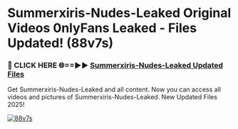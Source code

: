 # Summerxiris-Nudes-Leaked Original Videos 0nlyFans Leaked - Files Updated! (88v7s)

<h3>🔴 CLICK HERE 🌐==►► <a href="https://tinyurl.com/yc6ubb5a" rel="nofollow">Summerxiris-Nudes-Leaked Updated Files</a></h3>

Get Summerxiris-Nudes-Leaked and all content. Now you can access all videos and pictures of Summerxiris-Nudes-Leaked. New Updated Files 2025!

[![88v7s](https://i.imgur.com/7eu0CRL.gif)](https://tinyurl.com/yc6ubb5a)
